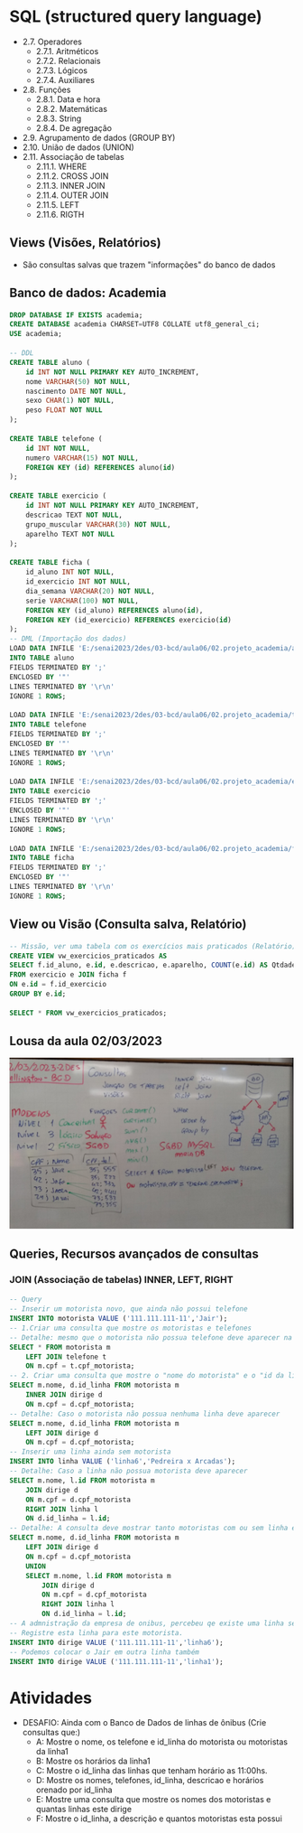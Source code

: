 # SQL (structured query language)
- 2.7. Operadores
    - 2.7.1. Aritméticos
    - 2.7.2. Relacionais
    - 2.7.3. Lógicos
    - 2.7.4. Auxiliares
- 2.8. Funções
    - 2.8.1. Data e hora
    - 2.8.2. Matemáticas
    - 2.8.3. String
    - 2.8.4. De agregação
- 2.9. Agrupamento de dados (GROUP BY)
- 2.10. União de dados (UNION)
- 2.11. Associação de tabelas
    - 2.11.1. WHERE
    - 2.11.2. CROSS JOIN
    - 2.11.3. INNER JOIN
    - 2.11.4. OUTER JOIN
    - 2.11.5. LEFT
    - 2.11.6. RIGTH
## Views (Visões, Relatórios)
- São consultas salvas que trazem "informações" do banco de dados

## Banco de dados: Academia
```SQL
DROP DATABASE IF EXISTS academia;
CREATE DATABASE academia CHARSET=UTF8 COLLATE utf8_general_ci;
USE academia;

-- DDL
CREATE TABLE aluno (
    id INT NOT NULL PRIMARY KEY AUTO_INCREMENT,
    nome VARCHAR(50) NOT NULL,
    nascimento DATE NOT NULL,
    sexo CHAR(1) NOT NULL,
    peso FLOAT NOT NULL
);

CREATE TABLE telefone (
	id INT NOT NULL,
	numero VARCHAR(15) NOT NULL,
	FOREIGN KEY (id) REFERENCES aluno(id)
);

CREATE TABLE exercicio (
    id INT NOT NULL PRIMARY KEY AUTO_INCREMENT,
    descricao TEXT NOT NULL,
    grupo_muscular VARCHAR(30) NOT NULL,
    aparelho TEXT NOT NULL
);

CREATE TABLE ficha (
    id_aluno INT NOT NULL,
    id_exercicio INT NOT NULL,
    dia_semana VARCHAR(20) NOT NULL,
	serie VARCHAR(100) NOT NULL,
    FOREIGN KEY (id_aluno) REFERENCES aluno(id),
    FOREIGN KEY (id_exercicio) REFERENCES exercicio(id)
);
-- DML (Importação dos dados)
LOAD DATA INFILE 'E:/senai2023/2des/03-bcd/aula06/02.projeto_academia/aluno.csv'
INTO TABLE aluno
FIELDS TERMINATED BY ';'
ENCLOSED BY '"'
LINES TERMINATED BY '\r\n'
IGNORE 1 ROWS;

LOAD DATA INFILE 'E:/senai2023/2des/03-bcd/aula06/02.projeto_academia/telefone.csv'
INTO TABLE telefone
FIELDS TERMINATED BY ';'
ENCLOSED BY '"'
LINES TERMINATED BY '\r\n'
IGNORE 1 ROWS;

LOAD DATA INFILE 'E:/senai2023/2des/03-bcd/aula06/02.projeto_academia/exercicio.csv'
INTO TABLE exercicio
FIELDS TERMINATED BY ';'
ENCLOSED BY '"'
LINES TERMINATED BY '\r\n'
IGNORE 1 ROWS;

LOAD DATA INFILE 'E:/senai2023/2des/03-bcd/aula06/02.projeto_academia/ficha.csv'
INTO TABLE ficha
FIELDS TERMINATED BY ';'
ENCLOSED BY '"'
LINES TERMINATED BY '\r\n'
IGNORE 1 ROWS;
```
## View ou Visão (Consulta salva, Relatório)
```SQL
-- Missão, ver uma tabela com os exercícios mais praticados (Relatório)
CREATE VIEW vw_exercicios_praticados AS
SELECT f.id_aluno, e.id, e.descricao, e.aparelho, COUNT(e.id) AS Qtdade
FROM exercicio e JOIN ficha f
ON e.id = f.id_exercicio
GROUP BY e.id;

SELECT * FROM vw_exercicios_praticados;
```

## Lousa da aula 02/03/2023
![](./lousa.jpg)

## Queries, Recursos avançados de consultas
### JOIN (Associação de tabelas) INNER, LEFT, RIGHT
```sql
-- Query
-- Inserir um motorista novo, que ainda não possui telefone
INSERT INTO motorista VALUE ('111.111.111-11','Jair');
-- 1.Criar uma consulta que mostre os motoristas e telefones
-- Detalhe: mesmo que o motorista não possua telefone deve aparecer na consulta
SELECT * FROM motorista m
	LEFT JOIN telefone t
	ON m.cpf = t.cpf_motorista;
-- 2. Criar uma consulta que mostre o "nome do motorista" e o "id da linha"
SELECT m.nome, d.id_linha FROM motorista m
	INNER JOIN dirige d
	ON m.cpf = d.cpf_motorista;
-- Detalhe: Caso o motorista não possua nenhuma linha deve aparecer
SELECT m.nome, d.id_linha FROM motorista m
	LEFT JOIN dirige d
	ON m.cpf = d.cpf_motorista;
-- Inserir uma linha ainda sem motorista
INSERT INTO linha VALUE ('linha6','Pedreira x Arcadas');
-- Detalhe: Caso a linha não possua motorista deve aparecer
SELECT m.nome, l.id FROM motorista m
	JOIN dirige d
	ON m.cpf = d.cpf_motorista
	RIGHT JOIN linha l
	ON d.id_linha = l.id;
-- Detalhe: A consulta deve mostrar tanto motoristas com ou sem linha e linhas sem motoristas
SELECT m.nome, d.id_linha FROM motorista m
	LEFT JOIN dirige d
	ON m.cpf = d.cpf_motorista
	UNION
	SELECT m.nome, l.id FROM motorista m
		JOIN dirige d
		ON m.cpf = d.cpf_motorista
		RIGHT JOIN linha l
		ON d.id_linha = l.id;
-- A admnistração da empresa de onibus, percebeu qe existe uma linha sem motorista e um motorista sem linha
-- Registre esta linha para este motorista.
INSERT INTO dirige VALUE ('111.111.111-11','linha6');
-- Podemos colocar o Jair em outra linha também
INSERT INTO dirige VALUE ('111.111.111-11','linha1');
```

# Atividades
- DESAFIO: Ainda com o Banco de Dados de linhas de ônibus (Crie consultas que:)
    - A: Mostre o nome, os telefone e id_linha do motorista ou motoristas da linha1
    - B: Mostre os horários da linha1
    - C: Mostre o id_linha das linhas que tenham horário  as 11:00hs.
    - D: Mostre os nomes, telefones, id_linha, descricao e horários orenado por id_linha
    - E: Mostre uma consulta que mostre os nomes dos motoristas e quantas linhas este dirige
    - F: Mostre o id_linha, a descrição e quantos motoristas esta possui
